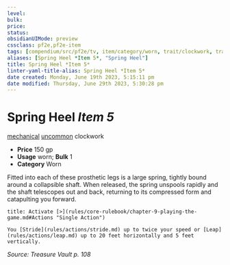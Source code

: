 ```yaml
---
level:
bulk:
price:
status:
obsidianUIMode: preview
cssclass: pf2e,pf2e-item
tags: [compendium/src/pf2e/tv, item/category/worn, trait/clockwork, trait/mechanical, trait/uncommon]
aliases: [Spring Heel *Item 5*, "Spring Heel"]
title: Spring Heel *Item 5*
linter-yaml-title-alias: Spring Heel *Item 5*
date created: Monday, June 19th 2023, 5:15:11 pm
date modified: Thursday, June 29th 2023, 5:30:28 pm
---
```


# Spring Heel *Item 5*

[mechanical](rules/traits/mechanical.md) [uncommon](rules/traits/uncommon.md) clockwork  

- **Price** 150 gp
- **Usage** worn; **Bulk** 1
- **Category** Worn

Fitted into each of these prosthetic legs is a large spring, tightly bound around a collapsible shaft. When released, the spring unspools rapidly and the shaft telescopes out and back, returning to its compressed form and catapulting you forward.

```ad-embed-ability
title: Activate [>](rules/core-rulebook/chapter-9-playing-the-game.md#Actions "Single Action")

You [Stride](rules/actions/stride.md) up to twice your speed or [Leap](rules/actions/leap.md) up to 20 feet horizontally and 5 feet vertically.
```

*Source: Treasure Vault p. 108*
